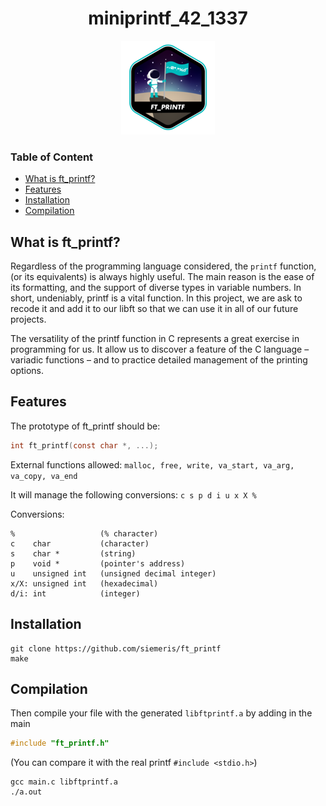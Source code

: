 <h1 align="center">miniprintf_42_1337 </h1>
<p align="center">
  <a href="https://github.com//mohimi-coder/miniprintf">
    <img src="https://raw.githubusercontent.com/mohimi-coder/1337_badges/refs/heads/master/ft_printfe.png" alt="42 Badge">
  </a>
</p>

### Table of Content

* [What is ft_printf?](#what-is-ft_printf)
* [Features](#features)
* [Installation](#installation)
* [Compilation](#compilation) 

## What is ft_printf?
Regardless of the programming language considered, the ``printf`` function, (or its equivalents) is always highly useful. The main reason is the ease of its formatting, and the support of diverse types in variable numbers. In short, undeniably, printf is a vital function. In this project, we are ask to recode it and add it to our libft so that we can use it in all of our future projects.

The versatility of the printf function in C represents a great exercise in programming for us. It allow us to discover a feature of the C language – variadic functions – and to practice detailed management of the printing options.

## Features
The prototype of ft_printf should be:
```C 
int	ft_printf(const char *, ...); 
```
External functions allowed:
`` malloc, free, write, va_start, va_arg, va_copy, va_end ``

It will manage the following conversions: ``c s p d i u x X %``

Conversions:
```
%                   (% character)
c    char           (character)
s    char *         (string)
p    void *         (pointer's address)
u    unsigned int   (unsigned decimal integer)
x/X: unsigned int   (hexadecimal)
d/i: int            (integer)
```

## Installation
```
git clone https://github.com/siemeris/ft_printf
make
```
## Compilation
Then compile your file with the generated ``libftprintf.a`` by adding in the main

``` C
#include "ft_printf.h"
````
(You can compare it with the real printf ``#include <stdio.h>``)
```
gcc main.c libftprintf.a
./a.out
```

